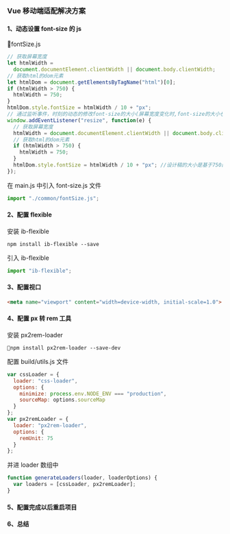 ### Vue 移动端适配解决方案
#### 1、动态设置 font-size 的 js
fontSize.js
```js
// 获取屏幕宽度
let htmlWidth =
  document.documentElement.clientWidth || document.body.clientWidth;
// 获取html的dom元素
let htmlDom = document.getElementsByTagName("html")[0];
if (htmlWidth > 750) {
  htmlWidth = 750;
}
htmlDom.style.fontSize = htmlWidth / 10 + "px";
// 通过监听事件，时刻的动态的修改font-size的大小(屏幕宽度变化时,font-size的大小也随着变化)
window.addEventListener("resize", function(e) {
  // 获取屏幕宽度
  htmlWidth = document.documentElement.clientWidth || document.body.clientWidth;
  // 获取html的dom元素
  if (htmlWidth > 750) {
    htmlWidth = 750;
  }
  htmlDom.style.fontSize = htmlWidth / 10 + "px"; //设计稿的大小是基于750的宽度设计的
});
```
在 main.js 中引入 font-size.js 文件

```js
import "./common/fontSize.js";
```
#### 2、配置 flexible
安装 ib-flexible
```
npm install ib-flexible --save
```
引入 ib-flexible

```js
import "ib-flexible";
```
#### 3、配置视口
```html
<meta name="viewport" content="width=device-width, initial-scale=1.0">
```
#### 4、配置 px 转 rem 工具
安装 px2rem-loader
```
npm install px2rem-loader --save-dev
```
配置 build/utils.js 文件
```js
var cssLoader = {
  loader: "css-loader",
  options: {
    minimize: process.env.NODE_ENV === "production",
    sourceMap: options.sourceMap
  }
};
var px2remLoader = {
  loader: "px2rem-loader",
  options: {
    remUnit: 75
  }
};
```
并进 loader 数组中
```js
function generateLoaders(loader, loaderOptions) {
  var loaders = [cssLoader, px2remLoader];
}
```
#### 5、配置完成以后重启项目
#### 6、总结

